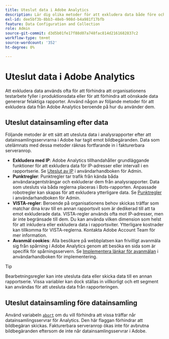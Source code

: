 ```yaml
---
title: Uteslut data i Adobe Analytics
description: Lär dig olika metoder för att exkludera data både före och efter datainsamling.
exl-id: dee5bf3b-8bb3-48eb-908d-b4a981f17bfb
feature: Data Configuration and Collection
role: Admin
source-git-commit: d3d5b01fe17f88d07a748fac814d2161682837c2
workflow-type: tm+mt
source-wordcount: '352'
ht-degree: 0%

---
```


# Uteslut data i Adobe Analytics

Att exkludera data används ofta för att förhindra att organisationens testarbete fyller i produktionsdata eller för att förhindra att oönskade data genererar felaktiga rapporter. Använd någon av följande metoder för att exkludera data från Adobe Analytics beroende på hur du använder dem.

## Uteslut datainsamling efter data

Följande metoder är ett sätt att utesluta data i analysrapporter efter att datainsamlingsservrarna i Adobe har tagit emot bildbegäranden. Data som utelämnats med dessa metoder räknas fortfarande in i fakturerbara serveranrop.

* **Exkludera med IP**: Adobe Analytics tillhandahåller grundläggande funktioner för att exkludera data för IP-adresser eller intervall i en rapportserie. Se [Uteslut av IP](/help/admin/admin/exclude-ip.md) i användarhandboken för Admin.
* **Punktregler**: Punktregler tar trafik från kända båda användaragentsträngar och exkluderar dem från analysrapporter. Data som utesluts via båda reglerna placeras i Bots-rapporten. Anpassade robotregler kan skapas för att exkludera ytterligare data. Se [Punktregler](/help/admin/admin/c-manage-report-suites/c-edit-report-suites/general/bot-removal/bot-rules.md) i användarhandboken för Admin.
* **VISTA-regler**: Beroende på organisationens behov skickas träffar som matchar dina krav till en annan rapportsvit som är dedikerad till att ta emot exkluderade data. VISTA-regler används ofta mot IP-adresser, men är inte begränsade till dem. Du kan använda vilken dimension som helst för att inkludera eller exkludera data i rapportsviter. Ytterligare kostnader kan tillkomma för VISTA-reglerna. Kontakta Adobe Account Team för mer information.
* **Avanmäl cookies**: Alla besökare på webbplatsen kan frivilligt avanmäla sig från spårning i Adobe Analytics genom att besöka en sida som är specifik för spårningsservern. Se [Implementera länkar för avanmälan](/help/implement/js/opt-out.md) i användarhandboken för implementering.

>[!TIP]
>
>Bearbetningsregler kan inte utesluta data eller skicka data till en annan rapportserie. Vissa variabler kan dock ställas in villkorligt och ett segment kan användas för att utesluta data från rapporteringen.

## Uteslut datainsamling före datainsamling

Använd variabeln [`abort`](/help/implement/vars/config-vars/abort.md) om du vill förhindra att vissa träffar når datainsamlingsservrar för Analytics. Den här flaggan förhindrar att bildbegäran skickas. Fakturerbara serveranrop ökas inte för avbrutna bildbegäranden eftersom de inte når datainsamlingsservrar i Adobe.
